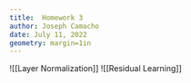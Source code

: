 ```yaml
---
title:  Homework 3
author: Joseph Camacho
date: July 11, 2022
geometry: margin=1in
---
```


![[Layer Normalization]]
![[Residual Learning]]